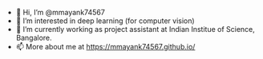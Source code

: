 - 👋 Hi, I’m @mmayank74567
- 👀 I’m interested in deep learning (for computer vision)
- 🌱 I’m currently working as project assistant at Indian Institue of Science, Bangalore.
- 📫 More about me at  https://mmayank74567.github.io/

<!---
mmayank74567/mmayank74567 is a ✨ special ✨ repository because its `README.md` (this file) appears on your GitHub profile.
You can click the Preview link to take a look at your changes.
--->

